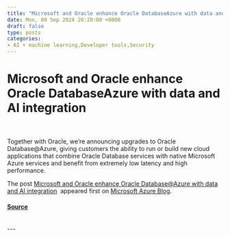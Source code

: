 ```yaml
---
title: "Microsoft and Oracle enhance Oracle DatabaseAzure with data and AI integration"
date: Mon, 09 Sep 2024 20:20:00 +0000
draft: false
type: posts
categories: 
- AI + machine learning,Developer tools,Security
---
```

# Microsoft and Oracle enhance Oracle DatabaseAzure with data and AI integration

<br/>

<br/>
Together with Oracle, we’re announcing upgrades to Oracle Database@Azure, giving customers the ability to run or build new cloud applications that combine Oracle Database services with native Microsoft Azure services and benefit from extremely low latency and high performance.

The post [Microsoft and Oracle enhance Oracle Database@Azure with data and AI integration](https://azure.microsoft.com/en-us/blog/microsoft-and-oracle-enhance-oracle-databaseazure-with-data-and-ai-integration/)  appeared first on [Microsoft Azure Blog](https://azure.microsoft.com/en-us/blog).

#### [Source](https://azure.microsoft.com/en-us/blog/microsoft-and-oracle-enhance-oracle-databaseazure-with-data-and-ai-integration/)

<br/>
---
